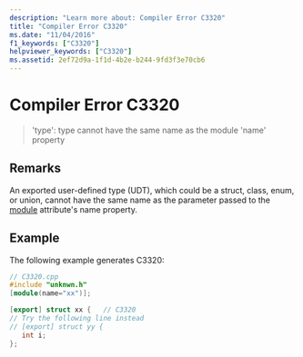 ```yaml
---
description: "Learn more about: Compiler Error C3320"
title: "Compiler Error C3320"
ms.date: "11/04/2016"
f1_keywords: ["C3320"]
helpviewer_keywords: ["C3320"]
ms.assetid: 2ef72d9a-1f1d-4b2e-b244-9fd3f3e70cb6
---
```

# Compiler Error C3320

> 'type': type cannot have the same name as the module 'name' property

## Remarks

An exported user-defined type (UDT), which could be a struct, class, enum, or union, cannot have the same name as the parameter passed to the [module](../../windows/attributes/module-cpp.md) attribute's name property.

## Example

The following example generates C3320:

```cpp
// C3320.cpp
#include "unknwn.h"
[module(name="xx")];

[export] struct xx {   // C3320
// Try the following line instead
// [export] struct yy {
   int i;
};
```
